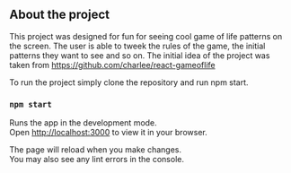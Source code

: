 ## About the project 
This project was designed for fun for seeing cool game of life patterns on the screen. The user is able to tweek the rules of the game, the initial patterns they want to see and so on. The initial idea of the project was taken from https://github.com/charlee/react-gameoflife

To run the project simply clone the repository and run npm start. 


### `npm start`

Runs the app in the development mode.\
Open [http://localhost:3000](http://localhost:3000) to view it in your browser.

The page will reload when you make changes.\
You may also see any lint errors in the console.